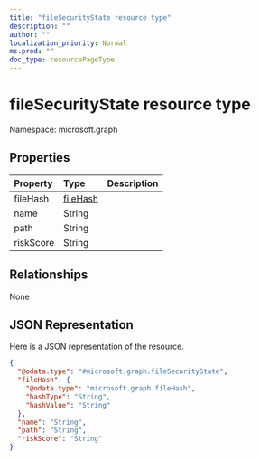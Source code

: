 ```yaml
---
title: "fileSecurityState resource type"
description: ""
author: ""
localization_priority: Normal
ms.prod: ""
doc_type: resourcePageType
---
```


# fileSecurityState resource type


Namespace: microsoft.graph



## Properties
|Property|Type|Description|
|:---|:---|:---|
|fileHash|[fileHash](../resources/filehash.md)||
|name|String||
|path|String||
|riskScore|String||

## Relationships
None

## JSON Representation
Here is a JSON representation of the resource.
<!-- {
  "blockType": "resource",
  "@odata.type": "microsoft.graph.fileSecurityState"
}
-->
``` json
{
  "@odata.type": "#microsoft.graph.fileSecurityState",
  "fileHash": {
    "@odata.type": "microsoft.graph.fileHash",
    "hashType": "String",
    "hashValue": "String"
  },
  "name": "String",
  "path": "String",
  "riskScore": "String"
}
```

